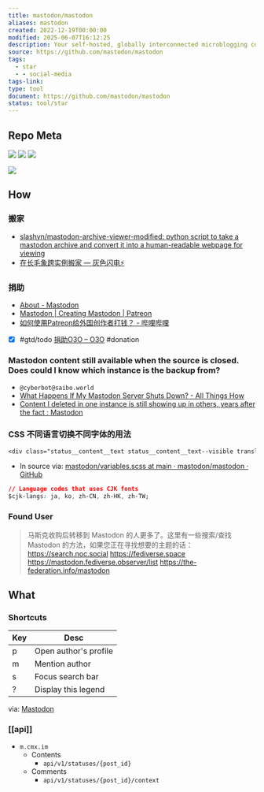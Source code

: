 ```yaml
---
title: mastodon/mastodon
aliases: mastodon
created: 2022-12-19T00:00:00
modified: 2025-06-07T16:12:25
description: Your self-hosted, globally interconnected microblogging community
source: https://github.com/mastodon/mastodon
tags:
  - star
  - - social-media
tags-link: 
type: tool
document: https://github.com/mastodon/mastodon
status: tool/star
---
```


## Repo Meta

![](https://img.shields.io/github/stars/mastodon/mastodon?style=for-the-badge&label=stars) ![](https://img.shields.io/github/repo-size/mastodon/mastodon?style=for-the-badge&label=size) ![](https://img.shields.io/github/created-at/mastodon/mastodon?style=for-the-badge&label=since)

[![](https://github-readme-stats.vercel.app/api/pin/?username=mastodon&repo=mastodon&bg_color=00000000)](https://github.com/mastodon/mastodon)

## How

### 搬家
- [slashyn/mastodon-archive-viewer-modified: python script to take a mastodon archive and convert it into a human-readable webpage for viewing](https://github.com/slashyn/mastodon-archive-viewer-modified)
- [在长毛象跨实例搬家 — 灰色闪电⚡](https://writee.org/hui-se-shan-dian/zai-chang-mao-xiang-kua-shi-li-ban-jia)

### 捐助

- [About - Mastodon](https://mastodon.social/about)
- [Mastodon | Creating Mastodon | Patreon](https://www.patreon.com/mastodon)
- [如何使用Patreon给外国创作者打钱？ - 哔哩哔哩](https://www.bilibili.com/read/cv3684028)
- [x] #gtd/todo [捐助O3O – O3O](https://o3o.foundation/donate/) #donation

### Mastodon content still available when the source is closed. Does could I know which instance is the backup from?
- `@cyberbot@saibo.world`
- [What Happens If My Mastodon Server Shuts Down? - All Things How](https://allthings.how/what-happens-if-my-mastodon-server-shuts-down/)
- [Content I deleted in one instance is still showing up in others, years after the fact : Mastodon](https://www.reddit.com/r/Mastodon/comments/10mta5v/content_i_deleted_in_one_instance_is_still/)

### CSS 不同语言切换不同字体的用法

```css
<div class="status__content__text status__content__text--visible translate" lang="ja"><p>xxxx</p></div>
```

- In source via: [mastodon/variables.scss at main · mastodon/mastodon · GitHub](https://github.com/mastodon/mastodon/blob/main/app/javascript/styles/mastodon/variables.scss)

```css
// Language codes that uses CJK fonts
$cjk-langs: ja, ko, zh-CN, zh-HK, zh-TW;
```

### Found User

> 马斯克收购后转移到 Mastodon 的人更多了。这里有一些搜索/查找 Mastodon 的方法，如果您正在寻找想要的主题的话：
    https://search.noc.social
    https://fediverse.space
    https://mastodon.fediverse.observer/list
    https://the-federation.info/mastodon

## What
### Shortcuts

|Key |Desc|
|---|---|
| p | Open author's profile |
| m | Mention author |
| s | Focus search bar |
| ? | Display this legend |

via: [Mastodon](https://mastodon.social/keyboard-shortcuts)

### [[api]]
- `m.cmx.im`
  - Contents
    - `api/v1/statuses/{post_id}`
  - Comments
    - `api/v1/statuses/{post_id}/context`

